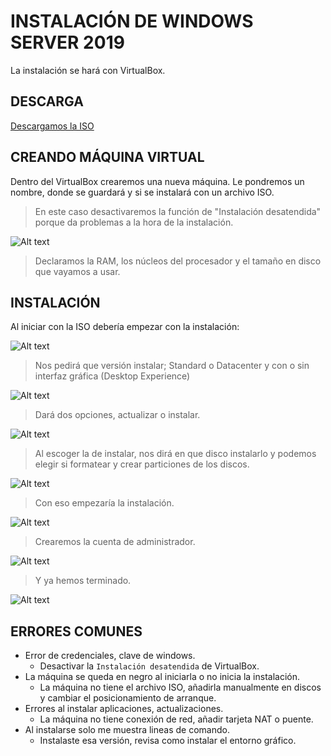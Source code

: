 # INSTALACIÓN DE WINDOWS SERVER 2019

La instalación se hará con VirtualBox.

## DESCARGA

[Descargamos la ISO](https://www.microsoft.com/en-us/evalcenter/download-windows-server-2019)

## CREANDO MÁQUINA VIRTUAL

Dentro del VirtualBox crearemos una nueva máquina. Le pondremos un nombre, donde se guardará y si se instalará con un archivo ISO.

>En este caso desactivaremos la función de "Instalación desatendida" porque da problemas a la hora de la instalación.

![Alt text](./img/VirtualBox/1.png)

> Declaramos la RAM, los núcleos del procesador y el tamaño en disco que vayamos a usar.

## INSTALACIÓN

Al iniciar con la ISO debería empezar con la instalación:

![Alt text](./img/VirtualBox/4.png)

> Nos pedirá que versión instalar; Standard o Datacenter y con o sin interfaz gráfica (Desktop Experience)

![Alt text](./img/VirtualBox/5.png)

> Dará dos opciones, actualizar o instalar.

![Alt text](./img/VirtualBox/6.png)

> Al escoger la de instalar, nos dirá en que disco instalarlo y podemos elegir si formatear y crear particiones de los discos.

![Alt text](./img/VirtualBox/7.png)

> Con eso empezaría la instalación.

![Alt text](./img/VirtualBox/8.png)

> Crearemos la cuenta de administrador.

![Alt text](./img/VirtualBox/9.png)

> Y ya hemos terminado.

![Alt text](./img/VirtualBox/10.png)

## ERRORES COMUNES

- Error de credenciales, clave de windows.
  - Desactivar la `Instalación desatendida` de VirtualBox.
- La máquina se queda en negro al iniciarla o no inicia la instalación.
  - La máquina no tiene el archivo ISO, añadirla manualmente en discos y cambiar el posicionamiento de arranque.
- Errores al instalar aplicaciones, actualizaciones.
  - La máquina no tiene conexión de red, añadir tarjeta NAT o puente.
- Al instalarse solo me muestra lineas de comando.
  - Instalaste esa versión, revisa como instalar el entorno gráfico.
